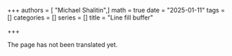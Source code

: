 +++
authors = [ "Michael Shalitin",]
math = true
date = "2025-01-11"
tags = []
categories = []
series = []
title = "Line fill buffer"

+++

The page has not been translated yet.